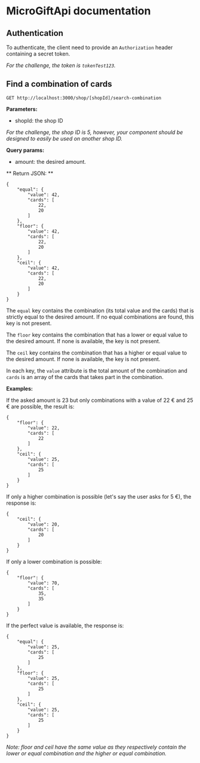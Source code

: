 # MicroGiftApi documentation 

## Authentication

To authenticate, the client need to provide an `Authorization` header containing a secret token.

*For the challenge, the token is `tokenTest123`.*

## Find a combination of cards

```
GET http://localhost:3000/shop/[shopId]/search-combination
```

**Parameters:**

 * shopId: the shop ID
 
*For the challenge, the shop ID is 5, however, your component should be designed to easily be used on another shop ID.*

**Query params:**

 * amount: the desired amount.
 
** Return JSON: **
```
{
    "equal": {
        "value": 42,
        "cards": [
            22,
            20
        ]
    },
    "floor": {
        "value": 42,
        "cards": [
            22,
            20
        ]
    },
    "ceil": {
        "value": 42,
        "cards": [
            22,
            20
        ]
    }
}
```

The `equal` key contains the combination (its total value and the cards) that is strictly equal
to the desired amount. If no equal combinations are found, this key is not present.

The `floor` key contains the combination that has a lower or equal value to the desired amount. If
none is available, the key is not present.

The `ceil` key contains the combination that has a higher or equal value to the desired amount. If
none is available, the key is not present.

In each key, the `value` attribute is the total amount of the combination and `cards` is an array of the
cards that takes part in the combination.

**Examples:**

If the asked amount is 23 but only combinations with a value of 22 € and 25 € are possible, the
result is:

```
{
    "floor": {
        "value": 22,
        "cards": [
            22
        ]
    },
    "ceil": {
        "value": 25,
        "cards": [
            25
        ]
    }
}
```

If only a higher combination is possible (let's say the user asks for 5 €), the response is:

```
{
    "ceil": {
        "value": 20,
        "cards": [
            20
        ]
    }
}
```

If only a lower combination is possible:

```
{
    "floor": {
        "value": 70,
        "cards": [
            35,
            35
        ]
    }
}
```

If the perfect value is available, the response is:

```
{
    "equal": {
        "value": 25,
        "cards": [
            25
        ]
    },
    "floor": {
        "value": 25,
        "cards": [
            25
        ]
    },
    "ceil": {
        "value": 25,
        "cards": [
            25
        ]
    }
}
```

*Note: floor and ceil have the same value as they respectively contain the lower or equal combination and 
the higher or equal combination.*
